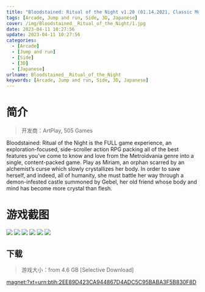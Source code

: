 ```yaml
---
title: "Bloodstained: Ritual of the Night v1.20 (01.14.2021, Classic Mode/Kingdom Crossover) + DLC"
tags: [Arcade, Jump and run, Side, 3D, Japanese]
cover: /img/Bloodstained__Ritual_of_the_Night/1.jpg
date: 2023-04-11 10:27:56
update: 2023-04-11 10:27:56
categories: 
  - [Arcade]
  - [Jump and run]
  - [Side]
  - [3D]
  - [Japanese]
urlname: Bloodstained__Ritual_of_the_Night
keywords: [Arcade, Jump and run, Side, 3D, Japanese]
---
```

# 简介

> 开发商：ArtPlay, 505 Games

Bloodstained: Ritual of the Night is the FULL game experience, an exploration-focused, side-scroller action RPG packing all of the best features you’ve come to know and love from the Metroidvania genre into a single, content-packed game. 
Play as Miriam, an orphan scarred by an alchemist’s curse which slowly crystallizes her body. In order to save herself, and indeed, all of humanity, she must battle her way through a demon-infested castle summoned by Gebel, her old friend whose body and mind has become more crystal than flesh.

# 游戏截图

![](/img/Bloodstained__Ritual_of_the_Night/2.jpg)
![](/img/Bloodstained__Ritual_of_the_Night/3.jpg)
![](/img/Bloodstained__Ritual_of_the_Night/4.jpg)
![](/img/Bloodstained__Ritual_of_the_Night/5.jpg)
![](/img/Bloodstained__Ritual_of_the_Night/6.jpg)
![](/img/Bloodstained__Ritual_of_the_Night/7.jpg)


## 下载

> 游戏大小：from 4.6 GB [Selective Download]

[magnet:?xt=urn:btih:2EE89D423CA944867D4ADC5C95BABA3F5B830F8D](magnet:?xt=urn:btih:2EE89D423CA944867D4ADC5C95BABA3F5B830F8D)